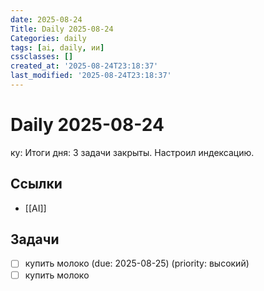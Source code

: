 ```yaml
---
date: 2025-08-24
Title: Daily 2025-08-24
Categories: daily
tags: [ai, daily, ии]
cssclasses: []
created_at: '2025-08-24T23:18:37'
last_modified: '2025-08-24T23:18:37'
---
```

# Daily 2025-08-24

ку: Итоги дня: 3 задачи закрыты. Настроил индексацию.

## Ссылки

- [[AI]]

## Задачи

- [ ] купить молоко (due: 2025-08-25) (priority: высокий)
- [ ] купить молоко
